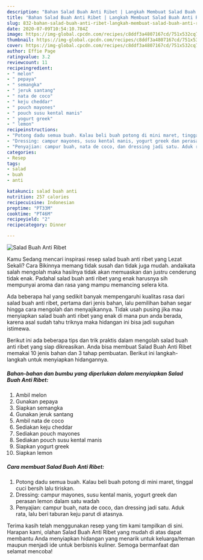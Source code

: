 ```yaml
---
description: "Bahan Salad Buah Anti Ribet | Langkah Membuat Salad Buah Anti Ribet Yang Sedap"
title: "Bahan Salad Buah Anti Ribet | Langkah Membuat Salad Buah Anti Ribet Yang Sedap"
slug: 832-bahan-salad-buah-anti-ribet-langkah-membuat-salad-buah-anti-ribet-yang-sedap
date: 2020-07-09T10:54:10.784Z
image: https://img-global.cpcdn.com/recipes/c8ddf3a4807167cd/751x532cq70/salad-buah-anti-ribet-foto-resep-utama.jpg
thumbnail: https://img-global.cpcdn.com/recipes/c8ddf3a4807167cd/751x532cq70/salad-buah-anti-ribet-foto-resep-utama.jpg
cover: https://img-global.cpcdn.com/recipes/c8ddf3a4807167cd/751x532cq70/salad-buah-anti-ribet-foto-resep-utama.jpg
author: Effie Page
ratingvalue: 3.2
reviewcount: 11
recipeingredient:
- " melon"
- " pepaya"
- " semangka"
- " jeruk santang"
- " nata de coco"
- " keju cheddar"
- " pouch mayones"
- " pouch susu kental manis"
- " yogurt greek"
- " lemon"
recipeinstructions:
- "Potong dadu semua buah. Kalau beli buah potong di mini maret, tinggal cuci bersih lalu tiriskan."
- "Dressing: campur mayones, susu kental manis, yogurt greek dan perasan lemon dalam satu wadah"
- "Penyajian: campur buah, nata de coco, dan dressing jadi satu. Aduk rata, lalu beri taburan keju parut di atasnya."
categories:
- Resep
tags:
- salad
- buah
- anti

katakunci: salad buah anti 
nutrition: 257 calories
recipecuisine: Indonesian
preptime: "PT33M"
cooktime: "PT46M"
recipeyield: "2"
recipecategory: Dinner

---
```



![Salad Buah Anti Ribet](https://img-global.cpcdn.com/recipes/c8ddf3a4807167cd/751x532cq70/salad-buah-anti-ribet-foto-resep-utama.jpg)

Kamu Sedang mencari inspirasi resep salad buah anti ribet yang Lezat Sekali? Cara Bikinnya memang tidak susah dan tidak juga mudah. andaikata salah mengolah maka hasilnya tidak akan memuaskan dan justru cenderung tidak enak. Padahal salad buah anti ribet yang enak harusnya sih mempunyai aroma dan rasa yang mampu memancing selera kita.



Ada beberapa hal yang sedikit banyak mempengaruhi kualitas rasa dari salad buah anti ribet, pertama dari jenis bahan, lalu pemilihan bahan segar hingga cara mengolah dan menyajikannya. Tidak usah pusing jika mau menyiapkan salad buah anti ribet yang enak di mana pun anda berada, karena asal sudah tahu triknya maka hidangan ini bisa jadi suguhan istimewa.


Berikut ini ada beberapa tips dan trik praktis dalam mengolah salad buah anti ribet yang siap dikreasikan. Anda bisa membuat Salad Buah Anti Ribet memakai 10 jenis bahan dan 3 tahap pembuatan. Berikut ini langkah-langkah untuk menyiapkan hidangannya.

<!--inarticleads1-->

##### Bahan-bahan dan bumbu yang diperlukan dalam menyiapkan Salad Buah Anti Ribet:

1. Ambil  melon
1. Gunakan  pepaya
1. Siapkan  semangka
1. Gunakan  jeruk santang
1. Ambil  nata de coco
1. Sediakan  keju cheddar
1. Sediakan  pouch mayones
1. Sediakan  pouch susu kental manis
1. Siapkan  yogurt greek
1. Siapkan  lemon




<!--inarticleads2-->

##### Cara membuat Salad Buah Anti Ribet:

1. Potong dadu semua buah. Kalau beli buah potong di mini maret, tinggal cuci bersih lalu tiriskan.
1. Dressing: campur mayones, susu kental manis, yogurt greek dan perasan lemon dalam satu wadah
1. Penyajian: campur buah, nata de coco, dan dressing jadi satu. Aduk rata, lalu beri taburan keju parut di atasnya.




Terima kasih telah menggunakan resep yang tim kami tampilkan di sini. Harapan kami, olahan Salad Buah Anti Ribet yang mudah di atas dapat membantu Anda menyiapkan hidangan yang menarik untuk keluarga/teman maupun menjadi ide untuk berbisnis kuliner. Semoga bermanfaat dan selamat mencoba!
